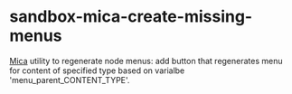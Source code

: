 # sandbox-mica-create-missing-menus

[Mica](https://github.com/obiba/mica) utility to regenerate node menus: add button that regenerates menu 
for content of specified type based on varialbe 'menu_parent_CONTENT_TYPE'.
